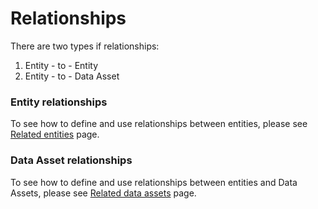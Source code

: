 # Relationships

There are two types if relationships:

1. Entity - to - Entity
2. Entity - to - Data Asset

### Entity relationships

To see how to define and use relationships between entities, please see [Related entities](related-entities.md) page.

### Data Asset relationships

To see how to define and use relationships between entities and Data Assets, please see [Related data assets](related-data-assets.md) page.
